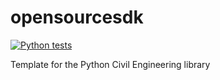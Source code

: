 # opensourcesdk

[![Python tests](https://github.com/opencivilengineering/opensourcesdk/actions/workflows/test.yaml/badge.svg?branch=main)](https://github.com/opencivilengineering/opensourcesdk/actions/workflows/test.yaml)

Template for the Python Civil Engineering library
